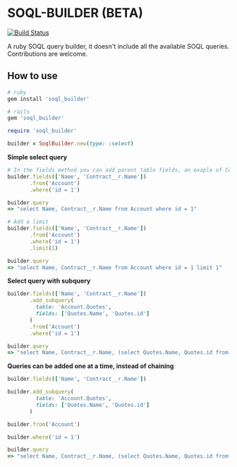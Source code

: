 # SOQL-BUILDER (BETA)

[![Build Status](https://travis-ci.org/AlexAvlonitis/soql-builder.svg?branch=master)](https://travis-ci.org/AlexAvlonitis/soql-builder)

A ruby SOQL query builder, it doesn't include all the available SOQL queries. Contributions are welcome.

## How to use

```ruby
# ruby
gem install 'soql_builder'

# rails
gem 'soql_builder'
```

```ruby
require 'soql_builder'

builder = SoqlBuilder.new(type: :select)
```

**Simple select query**
```ruby
# In the fields method you can add parent table fields, an exaple of Contract__r.Name below
builder.fields(['Name', 'Contract__r.Name'])
       .from('Account')
       .where('id = 1')

builder.query
=> "select Name, Contract__r.Name from Account where id = 1"

# Add a limit
builder.fields(['Name', 'Contract__r.Name'])
       .from('Account')
       .where('id = 1')
       .limit(1)

builder.query
=> "select Name, Contract__r.Name from Account where id = 1 limit 1"

```

**Select query with subquery**

```ruby
builder.fields(['Name', 'Contract__r.Name'])
       .add_subquery(
         table: 'Account.Quotes',
         fields: ['Quotes.Name', 'Quotes.id']
       )
       .from('Account')
       .where('id = 1')

builder.query
=> "select Name, Contract__r.Name, (select Quotes.Name, Quotes.id from Account.Quotes) from Account where id = 1"

```

**Queries can be added one at a time, instead of chaining**

```ruby
builder.fields(['Name', 'Contract__r.Name'])

builder.add_subquery(
         table: 'Account.Quotes',
         fields: ['Quotes.Name', 'Quotes.id']
       )

builder.from('Account')

builder.where('id = 1')

builder.query
=> "select Name, Contract__r.Name, (select Quotes.Name, Quotes.id from Account.Quotes) from Account where id = 1"
```


